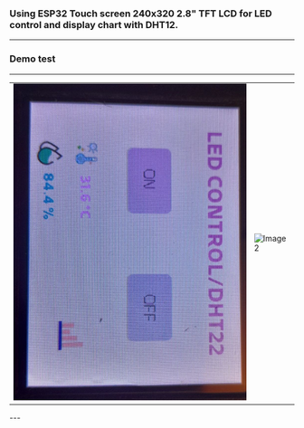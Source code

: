 ### Using ESP32 Touch screen 240x320 2.8" TFT LCD for LED control and display chart with DHT12.
---
### Demo test
---
<table>
  <tr>
    <td><img src="https://github.com/pangcrd/DHT22-ESP3224032028R/blob/main/images/img1.jpg" alt="Image 1" width="500"/></td>
    <td><img src="https://github.com/pangcrd/DHT22-ESP3224032028R/blob/main/images/gif.gif" alt="Image 2" width="500"/></td>
  </tr>
</table>
---

